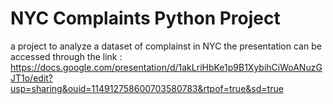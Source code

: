 # NYC Complaints Python Project
 a project to analyze a dataset of complainst in NYC 
 the presentation can be accessed through the link : 
 https://docs.google.com/presentation/d/1akLriHbKe1p9B1XybihCiWoANuzGJT1o/edit?usp=sharing&ouid=114912758600703580783&rtpof=true&sd=true
